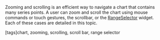 Zooming and scrolling is an efficient way to navigate a chart that contains many series points. A user can zoom and scroll the chart using mouse commands or touch gestures, the scrollbar, or the [RangeSelector](/api-reference/20%20Data%20Visualization%20Widgets/dxRangeSelector '/Documentation/ApiReference/Data_Visualization_Widgets/dxRangeSelector/') widget. Each of these cases are detailed in this topic.

[tags]chart, zooming, scrolling, scroll bar, range selector
